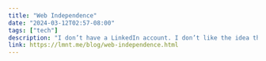 ```yaml
---
title: "Web Independence"
date: "2024-03-12T02:57-08:00"
tags: ["tech"]
description: "I don’t have a LinkedIn account. I don’t like the idea that we both need an account."
link: https://lmnt.me/blog/web-independence.html
---
```

